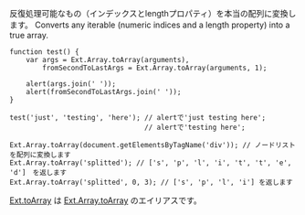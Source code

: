 反復処理可能なもの（インデックスとlengthプロパティ）を本当の配列に変換します。
Converts any iterable (numeric indices and a length property) into a true array.

    function test() {
        var args = Ext.Array.toArray(arguments),
            fromSecondToLastArgs = Ext.Array.toArray(arguments, 1);

        alert(args.join(' '));
        alert(fromSecondToLastArgs.join(' '));
    }
    
    test('just', 'testing', 'here'); // alertで'just testing here';
                                     // alertで'testing here';

    Ext.Array.toArray(document.getElementsByTagName('div')); // ノードリストを配列に変換します
    Ext.Array.toArray('splitted'); // ['s', 'p', 'l', 'i', 't', 't', 'e', 'd']　を返します
    Ext.Array.toArray('splitted', 0, 3); // ['s', 'p', 'l', 'i'] を返します

<a href="#!/api/Ext-method-toArray" rel="Ext-method-toArray" class="docClass" id="ext-gen4680">Ext.toArray</a>
は
<a href="#!/api/Ext.Array-method-toArray" rel="Ext.Array-method-toArray" class="docClass" id="ext-gen4679">Ext.Array.toArray</a>
のエイリアスです。

